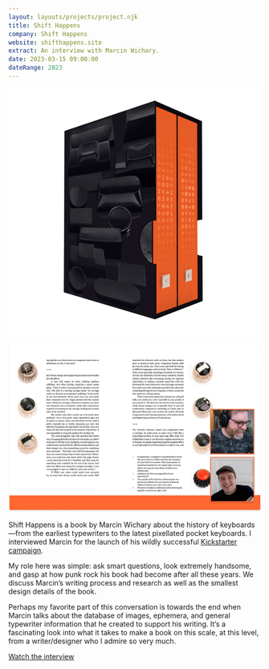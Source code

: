 ```yaml
---
layout: layouts/projects/project.njk
title: Shift Happens
company: Shift Happens
website: shifthappens.site
extract: An interview with Marcin Wichary.
date: 2023-03-15 09:00:00
dateRange: 2023
---
```


<div class="carousel columns-7-13">
  <a href="/images/projects/shift-happens/shift-happens-02.webp">
    <img src="/images/projects/shift-happens/shift-happens-02.webp" alt="A photograph of the physical book"/>
  </a>
  <a href="/images/projects/shift-happens/shift-happens-01.webp">
    <img src="/images/projects/shift-happens/shift-happens-01.webp" alt="A screenshot of Marcin and I laughing at some nerdy book thing"/>
  </a>
</div>

<div class="columns-1-7">

<p class="intro">Shift Happens is a book by Marcin Wichary about the history of keyboards—from the earliest typewriters to the latest pixellated pocket keyboards. I interviewed Marcin for the launch of his wildly successful <a href="https://www.kickstarter.com/projects/mwichary/shift-happens">Kickstarter campaign</a>.</p>

My role here was simple: ask smart questions, look extremely handsome, and gasp at how punk rock his book had become after all these years. We discuss Marcin’s writing process and research as well as the smallest design details of the book.

Perhaps my favorite part of this conversation is towards the end when Marcin talks about the database of images, ephemera, and general typewriter information that he created to support his writing. It’s a fascinating look into what it takes to make a book on this scale, at this level, from a writer/designer who I admire so very much.

[Watch the interview](https://www.youtube.com/embed/ktIuUa0uf7E)

</div>

